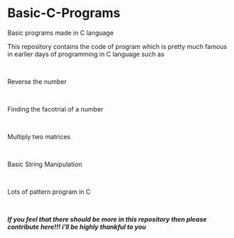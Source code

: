 # Basic-C-Programs
Basic programs made in C language
<p>This repository contains the code of program which is pretty much famous in earlier days of programming in C language
such as</p>
<br/>
<p>Reverse the number</p><br/>
<p>Finding the facotrial of a number</p><br/>
<p>Multiply two matrices</p><br/>
<p>Basic String Manipulation</p><br/>
<p>Lots of pattern program in C</p><br/>

***If you feel that there should be more in this repository then please contribute here!!! i'll be highly thankful to you***
